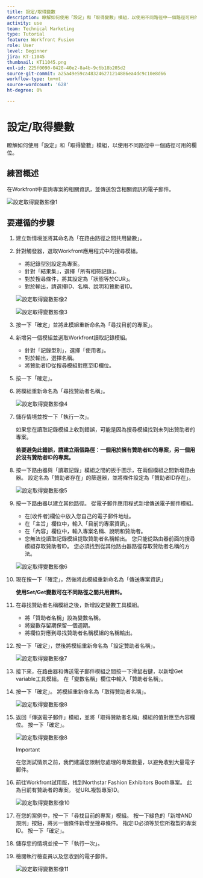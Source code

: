 ```yaml
---
title: 設定/取得變數
description: 瞭解如何使用「設定」和「取得變數」模組，以使用不同路徑中一個路徑可用的欄位。
activity: use
team: Technical Marketing
type: Tutorial
feature: Workfront Fusion
role: User
level: Beginner
jira: KT-11045
thumbnail: KT11045.png
exl-id: 225f0090-0428-40e2-8a4b-9c6b18b205d2
source-git-commit: a25a49e59ca483246271214886ea4dc9c10e8d66
workflow-type: tm+mt
source-wordcount: '628'
ht-degree: 0%

---
```


# 設定/取得變數

瞭解如何使用「設定」和「取得變數」模組，以使用不同路徑中一個路徑可用的欄位。

## 練習概述

在Workfront中查詢專案的相關資訊，並傳送包含相關資訊的電子郵件。

![設定取得變數影像1](../12-exercises/assets/set-get-variables-walkthrough-1.png)

## 要遵循的步驟

1. 建立新情境並將其命名為「在路由路徑之間共用變數」。
1. 針對觸發器，選取Workfront應用程式中的搜尋模組。

   + 將記錄型別設定為專案。
   + 針對「結果集」，選擇「所有相符記錄」。
   + 對於搜尋條件，將其設定為「狀態等於CUR」。
   + 對於輸出，請選擇ID、名稱、說明和贊助者ID。

   ![設定取得變數影像2](../12-exercises/assets/set-get-variables-walkthrough-2.png)

   ![設定取得變數影像3](../12-exercises/assets/set-get-variables-walkthrough-3.png)

1. 按一下「確定」並將此模組重新命名為「尋找目前的專案」。
1. 新增另一個模組並選取Workfront讀取記錄模組。

   + 針對「記錄型別」，選擇「使用者」。
   + 對於輸出，選擇名稱。
   + 將贊助者ID從搜尋模組對應至ID欄位。

1. 按一下「確定」。
1. 將模組重新命名為「尋找贊助者名稱」。

   ![設定取得變數影像4](../12-exercises/assets/set-get-variables-walkthrough-4.png)

1. 儲存情境並按一下「執行一次」。

   如果您在讀取記錄模組上收到錯誤，可能是因為搜尋模組找到未列出贊助者的專案。

   **若要避免此錯誤，請建立兩個路徑：一個用於擁有贊助者ID的專案，另一個用於沒有贊助者ID的專案。**

1. 按一下路由器與「讀取記錄」模組之間的扳手圖示，在兩個模組之間新增路由器。 設定名為「贊助者存在」的篩選器，並將條件設定為「贊助者ID存在」。

   ![設定取得變數影像5](../12-exercises/assets/set-get-variables-walkthrough-5.png)

1. 按一下路由器以建立其他路徑。 從電子郵件應用程式新增傳送電子郵件模組。

   + 在[收件者]欄位中放入您自己的電子郵件地址。
   + 在「主旨」欄位中，輸入「目前的專案資訊」。
   + 在「內容」欄位中，輸入專案名稱、說明和贊助者。
   + 您無法從讀取記錄模組提取贊助者名稱輸出。 您只能從路由器前面的搜尋模組存取贊助者ID。 您必須找到從其他路由器路徑存取贊助者名稱的方法。

   ![設定取得變數影像6](../12-exercises/assets/set-get-variables-walkthrough-6.png)

1. 現在按一下「確定」，然後將此模組重新命名為「傳送專案資訊」

   **使用Set/Get變數可在不同路徑之間共用資料。**

1. 在尋找贊助者名稱模組之後，新增設定變數工具模組。

   + 將「贊助者名稱」設為變數名稱。
   + 將變數存留期保留一個週期。
   + 將欄位對應到尋找贊助者名稱模組的名稱輸出。

1. 按一下「確定」，然後將模組重新命名為「設定贊助者名稱」。

   ![設定取得變數影像7](../12-exercises/assets/set-get-variables-walkthrough-7.png)

1. 接下來，在路由器和傳送電子郵件模組之間按一下滑鼠右鍵，以新增Get variable工具模組。 在「變數名稱」欄位中輸入「贊助者名稱」。
1. 按一下「確定」。 將模組重新命名為「取得贊助者名稱」。

   ![設定取得變數影像8](../12-exercises/assets/set-get-variables-walkthrough-8.png)

1. 返回「傳送電子郵件」模組，並將「取得贊助者名稱」模組的值對應至內容欄位。 按一下「確定」。

   ![設定取得變數影像8](../12-exercises/assets/set-get-variables-walkthrough-8.png)

   >[!IMPORTANT]
   >
   >在您測試情景之前，我們建議您限制您處理的專案數量，以避免收到大量電子郵件。

1. 前往Workfront試用版，找到Northstar Fashion Exhibitors Booth專案。 此為目前有贊助者的專案。 從URL複製專案ID。

   ![設定取得變數影像10](../12-exercises/assets/set-get-variables-walkthrough-10.png)

1. 在您的案例中，按一下「尋找目前的專案」模組。 按一下綠色的「新增AND規則」按鈕，將另一個條件新增至搜尋條件。 指定ID必須等於您所複製的專案ID。 按一下「確定」。
1. 儲存您的情境並按一下「執行一次」。
1. 檢閱執行檢查員以及您收到的電子郵件。

   ![設定取得變數影像11](../12-exercises/assets/set-get-variables-walkthrough-11.png)
